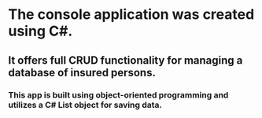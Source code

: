 # The console application was created using C#.
## It offers full CRUD functionality for managing a database of insured persons.
### This app is built using object-oriented programming and utilizes a C# List object for saving data.

